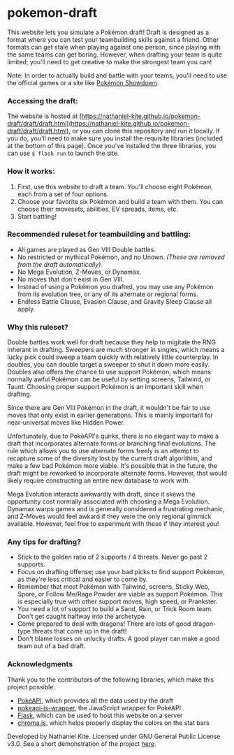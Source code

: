 # pokemon-draft

This website lets you simulate a Pokémon draft! Draft is designed as a format where you can test your teambuilding skills against a friend. Other formats can get stale when playing against one person, since playing with the same teams can get boring. However, when drafting your team is quite limited; you'll need to get creative to make the strongest team you can!

Note: In order to actually build and battle with your teams, you'll need to use the official games or a site like [Pokémon Showdown](https://pokemonshowdown.com/).

### Accessing the draft:

The website is hosted at [https://nathaniel-kite.github.io/pokemon-draft/draft/draft.html](https://nathaniel-kite.github.io/pokemon-draft/draft/draft.html), or you can clone this repository and run it locally. If you do, you'll need to make sure you install the requisite libraries (included at the bottom of this page). Once you've installed the three libraries, you can use `$ flask run` to launch the site.

### How it works:

1. First, use this website to draft a team. You'll choose eight Pokémon, each from a set of four options.
2. Choose your favorite six Pokémon and build a team with them. You can choose their movesets, abilities, EV spreads, items, etc.
3. Start battling!

### Recommended ruleset for teambuilding and battling:

- All games are played as Gen VIII Double battles.
- No restricted or mythical Pokémon, and no Unown. *(These are removed from the draft automatically).*
- No Mega Evolution, Z-Moves, or Dynamax.
- No moves that don't exist in Gen VIII.
- Instead of using a Pokémon you drafted, you may use any Pokémon from its evolution tree, or any of its alternate or regional forms.
- Endless Battle Clause, Evasion Clause, and Gravity Sleep Clause all apply.

### Why this ruleset?

Double battles work well for draft because they help to migitate the RNG inherant in drafting. Sweepers are much stronger in singles, which means a lucky pick could sweep a team quickly with relatively little counterplay. In doubles, you can double target a sweeper to shut it down more easily. Doubles also offers the chance to use support Pokémon, which means normally awful Pokémon can be useful by setting screens, Tailwind, or Taunt. Choosing proper support Pokémon is an important skill when drafting.

Since there are Gen VIII Pokémon in the draft, it wouldn't be fair to use moves that only exist in earlier generations. This is mainly important for near-universal moves like Hidden Power.

Unfortunately, due to PokéAPI's quirks, there is no elegant way to make a draft that incorporates alternate forms or branching final evolutions. The rule which allows you to use alternate forms freely is an attempt to recapture some of the diversity lost by the current draft algorithim, and make a few bad Pokémon more viable. It's possible that in the future, the draft might be reworked to incorporate alternate forms. However, that would likely require constructing an entire new database to work with.

Mega Evolution interacts awkwardly with draft, since it skews the opportunity cost normally associated with choosing a Mega Evolution. Dynamax warps games and is generally considered a frustrating mechanic, and Z-Moves would feel awkard if they were the only regional gimmick available. However, feel free to experiment with these if they interest you!

### Any tips for drafting?

- Stick to the golden ratio of 2 supports / 4 threats. Never go past 2 supports.
- Focus on drafting offense; use your bad picks to find support Pokémon, as they're less critical and easier to come by.
- Remember that most Pokémon with Tailwind, screens, Sticky Web, Spore, or Follow Me/Rage Powder are viable as support Pokémon. This is especially true with other support moves, high speed, or Prankster.
- You need a lot of support to build a Sand, Rain, or Trick Room team. Don't get caught halfway into the archetype.
- Come prepared to deal with dragons! There are lots of good dragon-type threats that come up in the draft!
- Don't blame losses on unlucky drafts. A good player can make a good team out of a bad draft.

### Acknowledgments

Thank you to the contributors of the following libraries, which make this project possible:

- [PokéAPI](pokeapi.co), which provides all the data used by the draft
- [pokeapi-js-wrapper](https://github.com/PokeAPI/pokeapi-js-wrapper), the JavaScript wrapper for PokéAPI
- [Flask](flask.palletsprojects.com), which can be used to host this website on a server
- [chroma.js](https://gka.github.io/chroma.js/), which helps properly display the colors on the stat bars

Developed by Nathaniel Kite. Licensed under GNU General Public License v3.0. See a short demonstration of the project [here](https://youtu.be/VC8aUjpnTp4).
